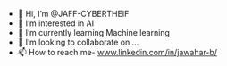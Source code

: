 - 👋 Hi, I’m @JAFF-CYBERTHEIF
- 👀 I’m interested in AI 
- 🌱 I’m currently learning Machine learning
- 💞️ I’m looking to collaborate on ...
- 📫 How to reach me- www.linkedin.com/in/jawahar-b/

<!---
JAFF-CYBERTHEIF/JAFF-CYBERTHEIF is a ✨ special ✨ repository because its `README.md` (this file) appears on your GitHub profile.
You can click the Preview link to take a look at your changes.
--->
